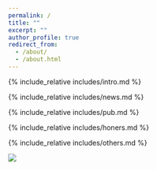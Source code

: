 ```yaml
---
permalink: /
title: ""
excerpt: ""
author_profile: true
redirect_from: 
  - /about/
  - /about.html
---
```


<span class='anchor' id='about-me'></span>
{% include_relative includes/intro.md %}

{% include_relative includes/news.md %}

{% include_relative includes/pub.md %}

{% include_relative includes/honers.md %}

{% include_relative includes/others.md %}

<a href="https://clustrmaps.com/site/1c17k"  title="Visit tracker"><img src="//www.clustrmaps.com/map_v2.png?d=xef3YaWCa_4C2HWT9x9AhoFCjs4A2K58YQAvrJvqqMQ&cl=ffffff" /></a>
